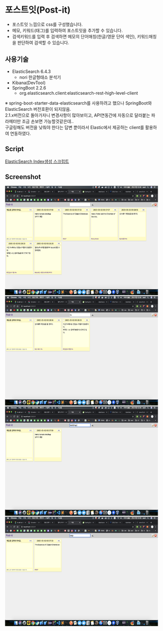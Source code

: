 # 포스트잇(Post-it)
- 포스트잇 느낌으로 css를 구성했습니다.
- 메모, 키워드(태그)를 입력하여 포스트잇을 추가할 수 있습니다.
- 검색키워드를 입력 후 검색하면 메모의 단어매칭(한글/영문 단어 색인), 키워드매칭을 판단하여 검색할 수 있습니다.

## 사용기술

- ElasticSearch 6.4.3
  - nori 한글형태소 분석기
- Kibana(DevTool)
- SpringBoot 2.2.6
  - org.elasticsearch.client:elasticsearch-rest-high-level-client

※ spring-boot-starter-data-elasticsearch를 사용하려고 했으나 SpringBoot와 ElasticSearch 버전호환이 되지않음.  
2.1.x버전으로 돌아가자니 변경사항이 많아보이고, API연동간에 자동으로 달라붙는 파라메터만 조금 손보면 가능할것같은데..  
구글링해도 버전을 낮춰야 한다는 답변 뿐이라서 Elastic에서 제공하는 client를 활용하여 연동하였다.

## Script

[ElasticSearch Index생성 스크립트](./script/ElisticSearch.script)

## Screenshot

<img src="./screenshot/2.png" width="576" height="360">
<img src="./screenshot/3.png" width="576" height="360">
<img src="./screenshot/6.png" width="576" height="360">
<img src="./screenshot/7.png" width="576" height="360">
